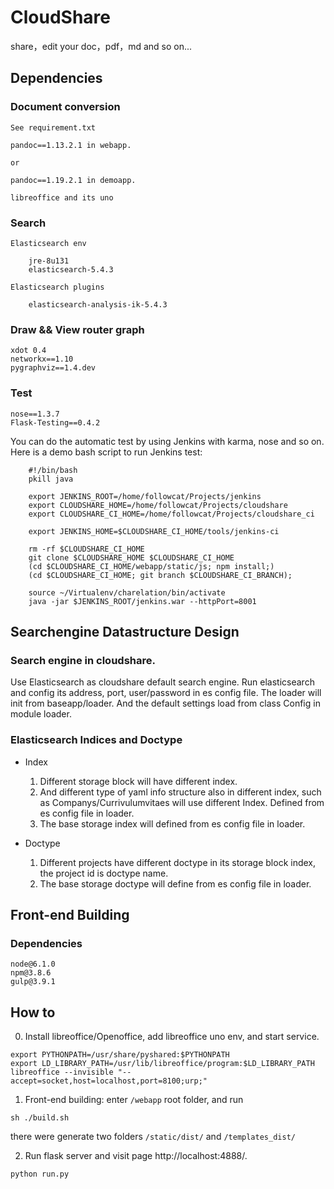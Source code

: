 # CloudShare
share，edit your doc，pdf，md and so on...

## Dependencies

### Document conversion

    See requirement.txt

    pandoc==1.13.2.1 in webapp.

    or

    pandoc==1.19.2.1 in demoapp.

    libreoffice and its uno

### Search

    Elasticsearch env

        jre-8u131
        elasticsearch-5.4.3

    Elasticsearch plugins

        elasticsearch-analysis-ik-5.4.3

### Draw && View router graph

    xdot 0.4
    networkx==1.10
    pygraphviz==1.4.dev

### Test

    nose==1.3.7
    Flask-Testing==0.4.2

You can do the automatic test by using Jenkins with karma, nose and so on.
Here is a demo bash script to run Jenkins test:

```
    #!/bin/bash
    pkill java

    export JENKINS_ROOT=/home/followcat/Projects/jenkins
    export CLOUDSHARE_HOME=/home/followcat/Projects/cloudshare
    export CLOUDSHARE_CI_HOME=/home/followcat/Projects/cloudshare_ci

    export JENKINS_HOME=$CLOUDSHARE_CI_HOME/tools/jenkins-ci

    rm -rf $CLOUDSHARE_CI_HOME
    git clone $CLOUDSHARE_HOME $CLOUDSHARE_CI_HOME
    (cd $CLOUDSHARE_CI_HOME/webapp/static/js; npm install;)
    (cd $CLOUDSHARE_CI_HOME; git branch $CLOUDSHARE_CI_BRANCH);

    source ~/Virtualenv/charelation/bin/activate
    java -jar $JENKINS_ROOT/jenkins.war --httpPort=8001
```

## Searchengine Datastructure Design

### Search engine in cloudshare.

Use Elasticsearch as cloudshare default search engine.
Run elasticsearch and config its address, port, user/password in es config file.
The loader will init from baseapp/loader. And the default settings load from
class Config in module loader.

### Elasticsearch Indices and Doctype

- Index

    1) Different storage block will have different index.
    2) And different type of yaml info structure also in different index,
       such as Companys/Currivulumvitaes will use different Index.
       Defined from es config file in loader.
    3) The base storage index will defined from es config file in loader.

- Doctype

    1) Different projects have different doctype in its storage block index,
       the project id is doctype name.
    2) The base storage doctype will define from es config file in loader.

## Front-end Building

### Dependencies

    node@6.1.0
    npm@3.8.6
    gulp@3.9.1

## How to

0) Install libreoffice/Openoffice, add libreoffice uno env, and start service.

```
export PYTHONPATH=/usr/share/pyshared:$PYTHONPATH
export LD_LIBRARY_PATH=/usr/lib/libreoffice/program:$LD_LIBRARY_PATH
libreoffice --invisible "--accept=socket,host=localhost,port=8100;urp;"
```

1) Front-end building: enter ```/webapp``` root folder, and run
```
sh ./build.sh
```
there were generate two folders ```/static/dist/``` and ```/templates_dist/```

2) Run flask server and visit page http://localhost:4888/.

```
python run.py
```

